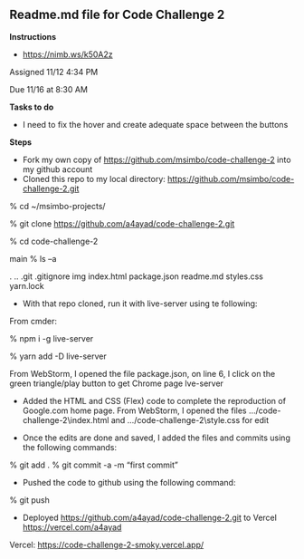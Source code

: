 ## Readme.md file for Code Challenge 2

**Instructions**

* https://nimb.ws/k50A2z

Assigned 11/12 4:34 PM 

Due 11/16 at 8:30 AM 

**Tasks to do**
* I need to fix the hover and create adequate space between the buttons


**Steps**

* Fork my own copy of https://github.com/msimbo/code-challenge-2 into my github account
* Cloned this repo to my local directory: https://github.com/msimbo/code-challenge-2.git 

% cd ~/msimbo-projects/

% git clone https://github.com/a4ayad/code-challenge-2.git 

% cd code-challenge-2 

main % ls –a 

.  ..  .git  .gitignore  img  index.html  package.json  readme.md  styles.css  yarn.lock 

* With that repo cloned, run it with live-server using te following:

From cmder: 

% npm i -g live-server 

% yarn add -D live-server 

 From WebStorm, I opened the file package.json, on line 6, I click on the green triangle/play button to get Chrome page lve-server

* Added the HTML and CSS (Flex) code to complete the reproduction of Google.com home page. 
 From WebStorm, I opened the files …/code-challenge-2\index.html and …/code-challenge-2\style.css for edit

* Once the edits are done and saved, I added the files and commits using the following commands:

% git add .
% git commit -a -m “first commit” 

* Pushed the code to github using the following command:

% git push 

* Deployed https://github.com/a4ayad/code-challenge-2.git to Vercel https://vercel.com/a4ayad

Vercel: https://code-challenge-2-smoky.vercel.app/




